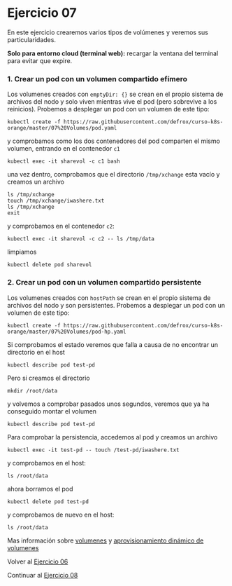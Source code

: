 # Ejercicio 07

En este ejercicio crearemos varios tipos de volúmenes y veremos sus particularidades.

**Solo para entorno cloud (terminal web):** recargar la ventana del terminal para evitar que expire.

### 1. Crear un pod con un volumen compartido efímero

Los volumenes creados con `emptyDir: {}` se crean en el propio sistema de archivos del nodo y solo viven mientras vive el pod (pero sobrevive a los reinicios). Probemos a desplegar un pod con un volumen de este tipo: 
```
kubectl create -f https://raw.githubusercontent.com/defrox/curso-k8s-orange/master/07%20Volumes/pod.yaml
```
y comprobamos como los dos contenedores del pod comparten el mismo volumen, entrando en el contenedor `c1`
```
kubectl exec -it sharevol -c c1 bash
```
una vez dentro, comprobamos que el directorio `/tmp/xchange` esta vacío y creamos un archivo
```
ls /tmp/xchange
touch /tmp/xchange/iwashere.txt
ls /tmp/xchange
exit
```
y comprobamos en el contenedor `c2`:
```
kubectl exec -it sharevol -c c2 -- ls /tmp/data
```
limpiamos
```
kubectl delete pod sharevol
```

### 2. Crear un pod con un volumen compartido persistente

Los volumenes creados con `hostPath` se crean en el propio sistema de archivos del nodo y son persistentes. Probemos a desplegar un pod con un volumen de este tipo: 
```
kubectl create -f https://raw.githubusercontent.com/defrox/curso-k8s-orange/master/07%20Volumes/pod-hp.yaml
```
Si comprobamos el estado veremos que falla a causa de no encontrar un directorio en el host
```
kubectl describe pod test-pd
```
Pero si creamos el directorio
```
mkdir /root/data
```
y volvemos a comprobar pasados unos segundos, veremos que ya ha conseguido montar el volumen
```
kubectl describe pod test-pd
```
Para comprobar la persistencia, accedemos al pod y creamos un archivo
```
kubectl exec -it test-pd -- touch /test-pd/iwashere.txt
```
y comprobamos en el host:
```
ls /root/data
```
ahora borramos el pod
```
kubectl delete pod test-pd
```
y comprobamos de nuevo en el host:
```
ls /root/data
```

Mas información sobre [volumenes](https://kubernetes.io/docs/concepts/storage/persistent-volumes/) y [aprovisionamiento dinámico de volumenes](https://kubernetes.io/docs/concepts/storage/dynamic-provisioning/)

Volver al [Ejercicio 06](../06%20StatefulSets/README.md)

Continuar al [Ejercicio 08](../08%20Secrets%20y%20ConfigMaps/README.md)